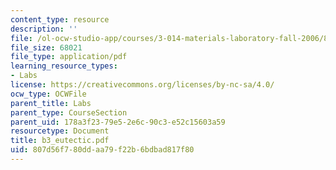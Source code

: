 ```yaml
---
content_type: resource
description: ''
file: /ol-ocw-studio-app/courses/3-014-materials-laboratory-fall-2006/807d56f780ddaa79f22b6bdbad817f80_b3_eutectic.pdf
file_size: 68021
file_type: application/pdf
learning_resource_types:
- Labs
license: https://creativecommons.org/licenses/by-nc-sa/4.0/
ocw_type: OCWFile
parent_title: Labs
parent_type: CourseSection
parent_uid: 178a3f23-79e5-2e6c-90c3-e52c15603a59
resourcetype: Document
title: b3_eutectic.pdf
uid: 807d56f7-80dd-aa79-f22b-6bdbad817f80
---
```

